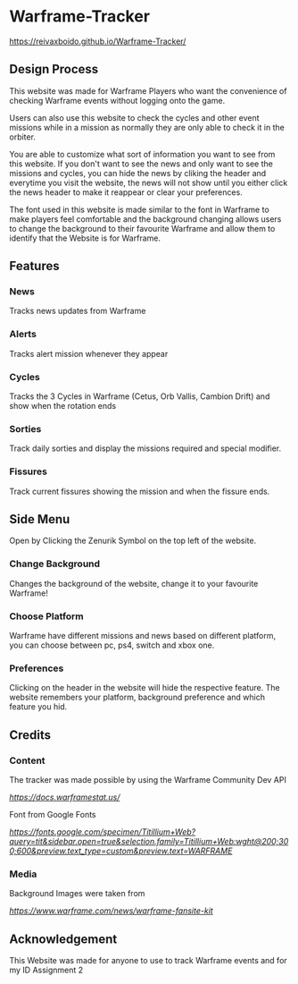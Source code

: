 # Warframe-Tracker
https://reivaxboido.github.io/Warframe-Tracker/

## Design Process
This website was made for Warframe Players who want the convenience of checking Warframe events without logging onto the game.

Users can also use this website to check the cycles and other event missions while in a mission as normally they are only able to check it in the orbiter.

You are able to customize what sort of information you want to see from this website. If you don't want to see the news and only want to see the missions and cycles, you can hide the news by cliking the header and everytime you visit the website, the news will not show until you either click the news header to make it reappear or clear your preferences.

The font used in this website is made similar to the font in Warframe to make players feel comfortable and the background changing allows users to change the background to their favourite Warframe and allow them to identify that the Website is for Warframe.

## Features

### News
Tracks news updates from Warframe

### Alerts
Tracks alert mission whenever they appear

### Cycles
Tracks the 3 Cycles in Warframe (Cetus, Orb Vallis, Cambion Drift) and show when the rotation ends

### Sorties
Track daily sorties and display the missions required and special modifier.

### Fissures
Track current fissures showing the mission and when the fissure ends.

## Side Menu
Open by Clicking the Zenurik Symbol on the top left of the website.

### Change Background
Changes the background of the website, change it to your favourite Warframe!

### Choose Platform
Warframe have different missions and news based on different platform, you can choose between pc, ps4, switch and xbox one.

### Preferences
Clicking on the header in the website will hide the respective feature.
The website remembers your platform, background preference and which feature you hid.

## Credits
### Content
The tracker was made possible by using the Warframe Community Dev API

*https://docs.warframestat.us/*

Font from Google Fonts

*https://fonts.google.com/specimen/Titillium+Web?query=tit&sidebar.open=true&selection.family=Titillium+Web:wght@200;300;600&preview.text_type=custom&preview.text=WARFRAME*

### Media
Background Images were taken from

*https://www.warframe.com/news/warframe-fansite-kit*

## Acknowledgement
This Website was made for anyone to use to track Warframe events and for my ID Assignment 2
